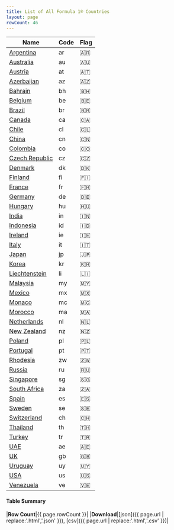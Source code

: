 ```yaml
---
title: List of All Formula 1® Countries
layout: page
rowCount: 46
---
```


| Name | Code | Flag |
|--|--|--|
| [Argentina](/f1/countries/argentina) | ar | 🇦🇷 |
| [Australia](/f1/countries/australia) | au | 🇦🇺 |
| [Austria](/f1/countries/austria) | at | 🇦🇹 |
| [Azerbaijan](/f1/countries/azerbaijan) | az | 🇦🇿 |
| [Bahrain](/f1/countries/bahrain) | bh | 🇧🇭 |
| [Belgium](/f1/countries/belgium) | be | 🇧🇪 |
| [Brazil](/f1/countries/brazil) | br | 🇧🇷 |
| [Canada](/f1/countries/canada) | ca | 🇨🇦 |
| [Chile](/f1/countries/chile) | cl | 🇨🇱 |
| [China](/f1/countries/china) | cn | 🇨🇳 |
| [Colombia](/f1/countries/colombia) | co | 🇨🇴 |
| [Czech Republic](/f1/countries/czech_republic) | cz | 🇨🇿 |
| [Denmark](/f1/countries/denmark) | dk | 🇩🇰 |
| [Finland](/f1/countries/finland) | fi | 🇫🇮 |
| [France](/f1/countries/france) | fr | 🇫🇷 |
| [Germany](/f1/countries/germany) | de | 🇩🇪 |
| [Hungary](/f1/countries/hungary) | hu | 🇭🇺 |
| [India](/f1/countries/india) | in | 🇮🇳 |
| [Indonesia](/f1/countries/indonesia) | id | 🇮🇩 |
| [Ireland](/f1/countries/ireland) | ie | 🇮🇪 |
| [Italy](/f1/countries/italy) | it | 🇮🇹 |
| [Japan](/f1/countries/japan) | jp | 🇯🇵 |
| [Korea](/f1/countries/korea) | kr | 🇰🇷 |
| [Liechtenstein](/f1/countries/liechtenstein) | li | 🇱🇮 |
| [Malaysia](/f1/countries/malaysia) | my | 🇲🇾 |
| [Mexico](/f1/countries/mexico) | mx | 🇲🇽 |
| [Monaco](/f1/countries/monaco) | mc | 🇲🇨 |
| [Morocco](/f1/countries/morocco) | ma | 🇲🇦 |
| [Netherlands](/f1/countries/netherlands) | nl | 🇳🇱 |
| [New Zealand](/f1/countries/new_zealand) | nz | 🇳🇿 |
| [Poland](/f1/countries/poland) | pl | 🇵🇱 |
| [Portugal](/f1/countries/portugal) | pt | 🇵🇹 |
| [Rhodesia](/f1/countries/rhodesia) | zw | 🇿🇼 |
| [Russia](/f1/countries/russia) | ru | 🇷🇺 |
| [Singapore](/f1/countries/singapore) | sg | 🇸🇬 |
| [South Africa](/f1/countries/south_africa) | za | 🇿🇦 |
| [Spain](/f1/countries/spain) | es | 🇪🇸 |
| [Sweden](/f1/countries/sweden) | se | 🇸🇪 |
| [Switzerland](/f1/countries/switzerland) | ch | 🇨🇭 |
| [Thailand](/f1/countries/thailand) | th | 🇹🇭 |
| [Turkey](/f1/countries/turkey) | tr | 🇹🇷 |
| [UAE](/f1/countries/uae) | ae | 🇦🇪 |
| [UK](/f1/countries/uk) | gb | 🇬🇧 |
| [Uruguay](/f1/countries/uruguay) | uy | 🇺🇾 |
| [USA](/f1/countries/usa) | us | 🇺🇸 |
| [Venezuela](/f1/countries/venezuela) | ve | 🇻🇪 |

#### Table Summary

|**Row Count**|{{ page.rowCount }}|
|**Download**|[json]({{ page.url | replace:'.html','.json' }}), [csv]({{ page.url | replace:'.html','.csv' }})|
